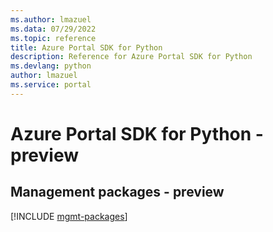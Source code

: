 ```yaml
---
ms.author: lmazuel
ms.data: 07/29/2022
ms.topic: reference
title: Azure Portal SDK for Python
description: Reference for Azure Portal SDK for Python
ms.devlang: python
author: lmazuel
ms.service: portal
---
```

# Azure Portal SDK for Python - preview

## Management packages - preview
[!INCLUDE [mgmt-packages](portal-mgmt-index.md)]
